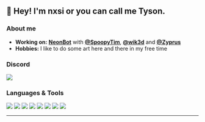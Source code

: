 👋 Hey! I'm nxsi or you can call me Tyson.
----------------------------------------------------------


### About me

-  **Working on:** [**NeonBot**](https://neonbot.xyz/) with [**@SpoopyTim**](https://github.com/spoopytim), [**@wik3d**](https://github.com/wik3d) and [**@Zyprus**](https://github.com/Zyprus)
-  **Hobbies:** I like to do some art here and there in my free time

### Discord

[<img src="https://img.shields.io/badge/discord-%237289DA.svg?&style=for-the-badge&logo=discord&label=nxsi%232400&logoColor=FFFFFF&color=2f3136" />](https://discordapp.com/users/852851914005544960)

### Languages & Tools

[<img src="https://img.shields.io/badge/javascript-%23323330.svg?style=for-the-badge&logo=javascript&logoColor=%23F7DF1E" />](https://www.javascript.com/)
[<img src="https://img.shields.io/badge/java-%23ED8B00.svg?style=for-the-badge&logo=java&logoColor=white" />](https://java.com/en/) 
[<img src="https://img.shields.io/badge/python-3670A0?style=for-the-badge&logo=python&logoColor=ffdd54" />](https://www.python.org/)
[<img src="https://img.shields.io/badge/MongoDB-%234ea94b.svg?style=for-the-badge&logo=mongodb&logoColor=white"/>](https://www.mongodb.com/)
[<img src="https://img.shields.io/badge/sqlite-%2307405e.svg?style=for-the-badge&logo=sqlite&logoColor=white"/>](https://www.sqlite.org/index.html) 
[<img src="https://img.shields.io/badge/node.js-6DA55F?style=for-the-badge&logo=node.js&logoColor=white"/>](https://nodejs.org/en/) 
[<img src="https://img.shields.io/badge/html5-%23E34F26.svg?style=for-the-badge&logo=html5&logoColor=white"/>](https://www.w3schools.com/html/) 
[<img src="https://img.shields.io/badge/Visual%20Studio%20Code-0078d7.svg?style=for-the-badge&logo=visual-studio-code&logoColor=white"/>](https://code.visualstudio.com/) 



----------------------------------------------------------
